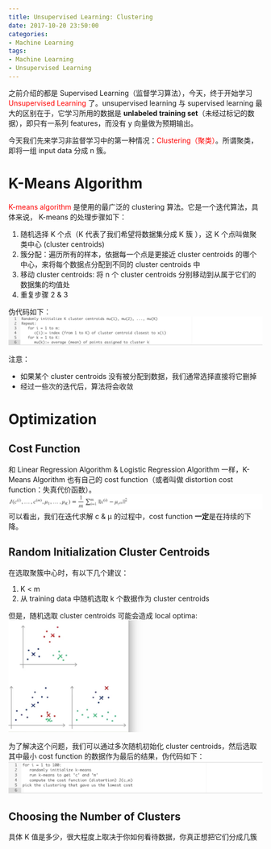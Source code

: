 ```yaml
---
title: Unsupervised Learning: Clustering
date: 2017-10-20 23:50:00
categories:
- Machine Learning
tags:
- Machine Learning
- Unsupervised Learning
---
```


之前介绍的都是 Supervised Learning（监督学习算法），今天，终于开始学习 <span style="color:red">Unsupervised Learning</span> 了。unsupervised learning 与 supervised learning 最大的区别在于，它学习所用的数据是 **unlabeled training set**（未经过标记的数据），即只有一系列 features，而没有 y 向量做为预期输出。

今天我们先来学习非监督学习中的第一种情况：<span style="color:red">Clustering（聚类）</span>。所谓聚类，即将一组 input data 分成 n 簇。

# K-Means Algorithm
<span style="color:red">K-means algorithm</span> 是使用的最广泛的 clustering 算法。它是一个迭代算法，具体来说， K-means 的处理步骤如下：
1. 随机选择 K 个点（K 代表了我们希望将数据集分成 K 簇 ），这 K 个点叫做聚类中心 (cluster centroids)
2. 簇分配：遍历所有的样本，依据每一个点是更接近 cluster centroids 的哪个中心，来将每个数据点分配到不同的 cluster centroids 中
3. 移动 cluster centroids: 将 n 个 cluster centroids 分别移动到从属于它们的数据集的均值处
4. 重复步骤 2 & 3

伪代码如下：
![](/assets/images/ml/week8/k-means.jpeg)

注意：
* 如果某个 cluster centroids 没有被分配到数据，我们通常选择直接将它删掉
* 经过一些次的迭代后，算法将会收敛

# Optimization
## Cost Function
和 Linear Regression Algorithm & Logistic Regression Algorithm 一样，K-Means Algorithm 也有自己的 cost function（或者叫做 distortion cost function：失真代价函数）。
![](/assets/images/ml/week8/cost-function.jpeg)
可以看出，我们在迭代求解 c & μ 的过程中，cost function **一定**是在持续的下降。

## Random Initialization Cluster Centroids
在选取聚簇中心时，有以下几个建议：
1. K < m
2. 从 training data 中随机选取 k 个数据作为 cluster centroids

但是，随机选取 cluster centroids 可能会造成 local optima:
![](/assets/images/ml/week8/local-optima.jpeg)

为了解决这个问题，我们可以通过多次随机初始化 cluster centroids，然后选取其中最小 cost function 的数据作为最后的结果，伪代码如下：
![](/assets/images/ml/week8/random-k.jpeg)

## Choosing the Number of Clusters
具体 K 值是多少，很大程度上取决于你如何看待数据，你真正想把它们分成几簇

